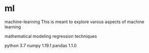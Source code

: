 # ml
machine-learning
This is meant to explore varous aspects of machine learning

mathematical modeling
regression techniques

python 3.7
numpy 1.19.1
pandas 1.1.0

